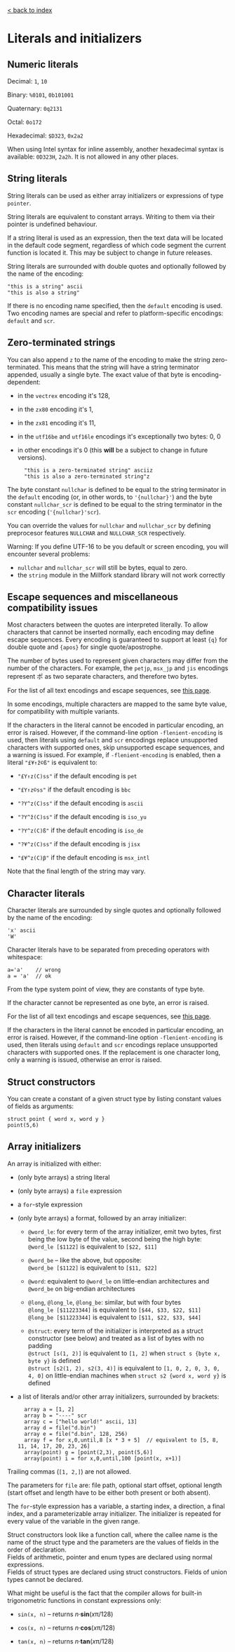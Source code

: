 [< back to index](../doc_index.md)

# Literals and initializers

## Numeric literals

Decimal: `1`, `10`

Binary: `%0101`, `0b101001`

Quaternary: `0q2131`

Octal: `0o172`

Hexadecimal: `$D323`, `0x2a2`

When using Intel syntax for inline assembly, another hexadecimal syntax is available: `0D323H`, `2a2h`.
It is not allowed in any other places.

## String literals

String literals can be used as either array initializers or expressions of type `pointer`.

String literals are equivalent to constant arrays. Writing to them via their pointer is undefined behaviour.

If a string literal is used as an expression, then the text data will be located in the default code segment,
regardless of which code segment the current function is located it. This may be subject to change in future releases.

String literals are surrounded with double quotes and optionally followed by the name of the encoding:

    "this is a string" ascii
    "this is also a string"

If there is no encoding name specified, then the `default` encoding is used. 
Two encoding names are special and refer to platform-specific encodings:
`default` and `scr`.

## Zero-terminated strings

You can also append `z` to the name of the encoding to make the string zero-terminated.
This means that the string will have a string terminator appended, usually a single byte.
The exact value of that byte is encoding-dependent:
* in the `vectrex` encoding it's 128,
* in the `zx80` encoding it's 1,
* in the `zx81` encoding it's 11,
* in the `utf16be` and `utf16le` encodings it's exceptionally two bytes: 0, 0
* in other encodings it's 0 (this **will** be a subject to change in future versions).

        "this is a zero-terminated string" asciiz
        "this is also a zero-terminated string"z

The byte constant `nullchar` is defined to be equal to the string terminator in the `default` encoding (or, in other words, to `'{nullchar}'`)
and the byte constant `nullchar_scr` is defined to be equal to the string terminator in the `scr` encoding (`'{nullchar}'scr`).

You can override the values for `nullchar` and `nullchar_scr`
by defining preprocesor features `NULLCHAR` and `NULLCHAR_SCR` respectively. 

Warning: If you define UTF-16 to be you default or screen encoding, you will encounter several problems:

* `nullchar` and `nullchar_scr` will still be bytes, equal to zero.
* the `string` module in the Millfork standard library will not work correctly

## Escape sequences and miscellaneous compatibility issues

Most characters between the quotes are interpreted literally.
To allow characters that cannot be inserted normally,
each encoding may define escape sequences.
Every encoding is guaranteed to support at least 
`{q}` for double quote 
and `{apos}` for single quote/apostrophe.

The number of bytes used to represent given characters may differ from the number of the characters.
For example, the `petjp`, `msx_jp` and `jis` encodings represent ポ as two separate characters, and therefore two bytes.

For the list of all text encodings and escape sequences, see [this page](./text.md).

In some encodings, multiple characters are mapped to the same byte value,
for compatibility with multiple variants.

If the characters in the literal cannot be encoded in particular encoding, an error is raised.
However, if the command-line option `-flenient-encoding` is used,
then literals using `default` and `scr` encodings replace unsupported characters with supported ones, 
skip unsupported escape sequences, and a warning is issued.
For example, if `-flenient-encoding` is enabled, then a literal `"£¥↑ž©ß"` is equivalent to:

* `"£Y↑z(C)ss"` if the default encoding is `pet`

* `"£Y↑z©ss"` if the default encoding is `bbc`

* `"?Y^z(C)ss"` if the default encoding is `ascii`

* `"?Y^ž(C)ss"` if the default encoding is `iso_yu`

* `"?Y^z(C)ß"` if the default encoding is `iso_de`

* `"?¥^z(C)ss"` if the default encoding is `jisx`

* `"£¥^z(C)β"` if the default encoding is `msx_intl`

Note that the final length of the string may vary.

## Character literals

Character literals are surrounded by single quotes and optionally followed by the name of the encoding: 

    'x' ascii
    'W'

Character literals have to be separated from preceding operators with whitespace:

    a='a'    // wrong 
    a = 'a'  // ok 

From the type system point of view, they are constants of type byte.

If the character cannot be represented as one byte, an error is raised.

For the list of all text encodings and escape sequences, see [this page](./text.md).

If the characters in the literal cannot be encoded in particular encoding, an error is raised.
However, if the command-line option `-flenient-encoding` is used,
then literals using `default` and `scr` encodings replace unsupported characters with supported ones.
If the replacement is one character long, only a warning is issued, otherwise an error is raised.

## Struct constructors

You can create a constant of a given struct type by listing constant values of fields as arguments:

    struct point { word x, word y }
    point(5,6)
    

## Array initializers 

An array is initialized with either:

* (only byte arrays) a string literal

* (only byte arrays) a `file` expression

* a `for`-style expression

* (only byte arrays) a format, followed by an array initializer:

   *   `@word_le`: for every term of the array initializer, emit two bytes, first being the low byte of the value, second being the high byte:      
       `@word_le [$1122]` is equivalent to `[$22, $11]`
   
   *   `@word_be` – like the above, but opposite:  
       `@word_be [$1122]` is equivalent to `[$11, $22]`
       
   *   `@word`: equivalent to `@word_le` on little-endian architectures and `@word_be` on big-endian architectures
       
   *   `@long`, `@long_le`, `@long_be`: similar, but with four bytes      
       `@long_le [$11223344]` is equivalent to `[$44, $33, $22, $11]`  
       `@long_be [$11223344]` is equivalent to `[$11, $22, $33, $44]`
       
   *   `@struct`: every term of the initializer is interpreted as a struct constructor (see below) 
   and treated as a list of bytes with no padding   
       `@struct [s(1, 2)]` is equivalent to `[1, 2]` when `struct s {byte x, byte y}` is defined  
       `@struct [s2(1, 2), s2(3, 4)]` is equivalent to `[1, 0, 2, 0, 3, 0, 4, 0]` on little-endian machines when `struct s2 {word x, word y}` is defined  

* a list of literals and/or other array initializers, surrounded by brackets:

        array a = [1, 2]
        array b = "----" scr
        array c = ["hello world!" ascii, 13]
        array d = file("d.bin")
        array e = file("d.bin", 128, 256)
        array f = for x,0,until,8 [x * 3 + 5]  // equivalent to [5, 8, 11, 14, 17, 20, 23, 26]
        array(point) g = [point(2,3), point(5,6)]
        array(point) i = for x,0,until,100 [point(x, x+1)]

Trailing commas (`[1, 2,]`) are not allowed.

The parameters for `file` are: file path, optional start offset, optional length
(start offset and length have to be either both present or both absent).

The `for`-style expression has a variable, a starting index, a direction, a final index, 
and a parameterizable array initializer.
The initializer is repeated for every value of the variable in the given range.

Struct constructors look like a function call, where the callee name is the name of the struct type 
and the parameters are the values of fields in the order of declaration.  
Fields of arithmetic, pointer and enum types are declared using normal expressions.  
Fields of struct types are declared using struct constructors.
Fields of union types cannot be declared.

What might be useful is the fact that the compiler allows for built-in trigonometric functions
in constant expressions only:

* `sin(x, n)` – returns _n_·**sin**(*x*π/128)

* `cos(x, n)` – returns _n_·**cos**(*x*π/128)

* `tan(x, n)` – returns _n_·**tan**(*x*π/128)

